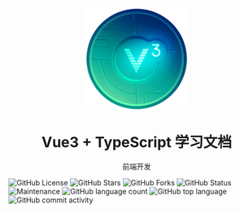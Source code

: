 <p align="center">
<img src="./docs/public/vue3.png"
style="width:200px;"
/>
<h1 align="center">Vue3 + TypeScript 学习文档</h1>
<p align="center">
前端开发
</p>


</p>

![GitHub License](https://img.shields.io/github/license/krislorem/myblogs)
![GitHub Stars](https://img.shields.io/github/stars/krislorem/myblogs)
![GitHub Forks](https://img.shields.io/github/forks/krislorem/myblogs)
![GitHub Status](https://img.shields.io/github/workflow/status/krislorem/myblogs)
![Maintenance](https://img.shields.io/maintenance/yes/2024)
![GitHub language count](https://img.shields.io/github/languages/count/krislorem/myblogs)
![GitHub top language](https://img.shields.io/github/languages/top/krislorem/myblogs)
![GitHub commit activity](https://img.shields.io/github/commit-activity/m/krislorem/myblogs)
